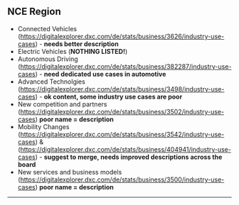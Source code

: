 ## NCE Region

* Connected Vehicles (https://digitalexplorer.dxc.com/de/stats/business/3626/industry-use-cases) - **needs better description**
* Electric Vehicles (**NOTHING LISTED!**)
* Autonomous Driving (https://digitalexplorer.dxc.com/de/stats/business/382287/industry-use-cases) - **need dedicated use cases in automotive**
* Advanced Technolgies (https://digitalexplorer.dxc.com/de/stats/business/3498/industry-use-cases) - **ok content, some industry use cases are poor**
* New competition and partners (https://digitalexplorer.dxc.com/de/stats/business/3502/industry-use-cases) **poor name = description**
* Mobility Changes (https://digitalexplorer.dxc.com/de/stats/business/3542/industry-use-cases) & (https://digitalexplorer.dxc.com/de/stats/business/404941/industry-use-cases) - **suggest to merge, needs improved descriptions across the board**
* New services and business models (https://digitalexplorer.dxc.com/de/stats/business/3500/industry-use-cases) **poor name = description**

---